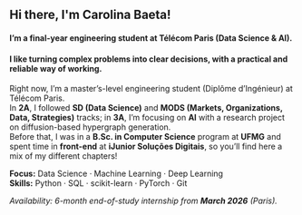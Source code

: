 ## Hi there, I'm Carolina Baeta!

#### I’m a final-year engineering student at Télécom Paris (Data Science & AI).  
#### I like turning complex problems into clear decisions, with a practical and reliable way of working.


Right now, I’m a master’s-level engineering student (Diplôme d’Ingénieur) at Télécom Paris.  
In **2A**, I followed **SD (Data Science)** and **MODS (Markets, Organizations, Data, Strategies)** tracks; 
in **3A**, I’m focusing on **AI** with a research project on diffusion-based hypergraph generation.  
Before that, I was in a **B.Sc. in Computer Science** program at **UFMG** and spent time in **front-end** at **iJunior Soluções Digitais**, so you’ll find here a mix of my different chapters!

**Focus:** Data Science · Machine Learning · Deep Learning  
**Skills:** Python · SQL · scikit-learn · PyTorch · Git

*Availability: 6-month end-of-study internship from **March 2026** (Paris).*
